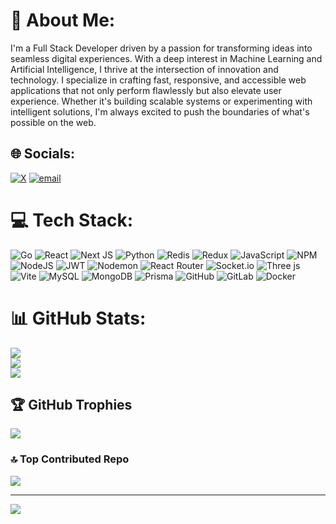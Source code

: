 # 💫 About Me:
I'm a Full Stack Developer driven by a passion for transforming ideas into seamless digital experiences. With a deep interest in Machine Learning and Artificial Intelligence, I thrive at the intersection of innovation and technology. I specialize in crafting fast, responsive, and accessible web applications that not only perform flawlessly but also elevate user experience. Whether it's building scalable systems or experimenting with intelligent solutions, I'm always excited to push the boundaries of what's possible on the web.


## 🌐 Socials:
[![X](https://img.shields.io/badge/X-black.svg?logo=X&logoColor=white)](https://x.com/@pprofnix) [![email](https://img.shields.io/badge/Email-D14836?logo=gmail&logoColor=white)](mailto:nishalshah03@gmail.com) 

# 💻 Tech Stack:
![Go](https://img.shields.io/badge/go-%2300ADD8.svg?style=flat&logo=go&logoColor=white) ![React](https://img.shields.io/badge/react-%2320232a.svg?style=flat&logo=react&logoColor=%2361DAFB) ![Next JS](https://img.shields.io/badge/Next-black?style=flat&logo=next.js&logoColor=white) ![Python](https://img.shields.io/badge/python-3670A0?style=flat&logo=python&logoColor=ffdd54) ![Redis](https://img.shields.io/badge/redis-%23DD0031.svg?style=flat&logo=redis&logoColor=white) ![Redux](https://img.shields.io/badge/redux-%23593d88.svg?style=flat&logo=redux&logoColor=white) ![JavaScript](https://img.shields.io/badge/javascript-%23323330.svg?style=flat&logo=javascript&logoColor=%23F7DF1E) ![NPM](https://img.shields.io/badge/NPM-%23CB3837.svg?style=flat&logo=npm&logoColor=white) ![NodeJS](https://img.shields.io/badge/node.js-6DA55F?style=flat&logo=node.js&logoColor=white) ![JWT](https://img.shields.io/badge/JWT-black?style=flat&logo=JSON%20web%20tokens) ![Nodemon](https://img.shields.io/badge/NODEMON-%23323330.svg?style=flat&logo=nodemon&logoColor=%BBDEAD) ![React Router](https://img.shields.io/badge/React_Router-CA4245?style=flat&logo=react-router&logoColor=white) ![Socket.io](https://img.shields.io/badge/Socket.io-black?style=flat&logo=socket.io&badgeColor=010101) ![Three js](https://img.shields.io/badge/threejs-black?style=flat&logo=three.js&logoColor=white) ![Vite](https://img.shields.io/badge/vite-%23646CFF.svg?style=flat&logo=vite&logoColor=white) ![MySQL](https://img.shields.io/badge/mysql-4479A1.svg?style=flat&logo=mysql&logoColor=white) ![MongoDB](https://img.shields.io/badge/MongoDB-%234ea94b.svg?style=flat&logo=mongodb&logoColor=white) ![Prisma](https://img.shields.io/badge/Prisma-3982CE?style=flat&logo=Prisma&logoColor=white) ![GitHub](https://img.shields.io/badge/github-%23121011.svg?style=flat&logo=github&logoColor=white) ![GitLab](https://img.shields.io/badge/gitlab-%23181717.svg?style=flat&logo=gitlab&logoColor=white) ![Docker](https://img.shields.io/badge/docker-%230db7ed.svg?style=flat&logo=docker&logoColor=white)
# 📊 GitHub Stats:
![](https://github-readme-stats.vercel.app/api?username=xNishalShah&theme=dark&hide_border=false&include_all_commits=false&count_private=false)<br/>
![](https://nirzak-streak-stats.vercel.app/?user=xNishalShah&theme=dark&hide_border=false)<br/>
![](https://github-readme-stats.vercel.app/api/top-langs/?username=xNishalShah&theme=dark&hide_border=false&include_all_commits=false&count_private=false&layout=compact)

## 🏆 GitHub Trophies
![](https://github-profile-trophy.vercel.app/?username=xNishalShah&theme=tokyonight&no-frame=false&no-bg=true&margin-w=4)

### 🔝 Top Contributed Repo
![](https://github-contributor-stats.vercel.app/api?username=xNishalShah&limit=5&theme=dark&combine_all_yearly_contributions=true)

---
[![](https://visitcount.itsvg.in/api?id=xNishalShah&icon=0&color=0)](https://visitcount.itsvg.in)
<!-- Proudly created with GPRM ( https://gprm.itsvg.in ) -->
